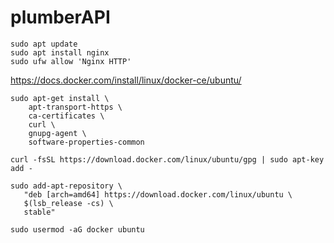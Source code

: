 # plumberAPI


```
sudo apt update
sudo apt install nginx
sudo ufw allow 'Nginx HTTP'
```

https://docs.docker.com/install/linux/docker-ce/ubuntu/
```
sudo apt-get install \
    apt-transport-https \
    ca-certificates \
    curl \
    gnupg-agent \
    software-properties-common
    
curl -fsSL https://download.docker.com/linux/ubuntu/gpg | sudo apt-key add -

sudo add-apt-repository \
   "deb [arch=amd64] https://download.docker.com/linux/ubuntu \
   $(lsb_release -cs) \
   stable"
   
sudo usermod -aG docker ubuntu
```

